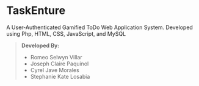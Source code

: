 <!-- Title: Taskenture -->

# TaskEnture
 A User-Authenticated Gamified ToDo Web Application System. Developed using Php, HTML, CSS, JavaScript, and MySQL

> **Developed By:**
> - Romeo Selwyn Villar
> - Joseph Claire Paquinol
> - Cyrel Jave Morales
> - Stephanie Kate Losabia


